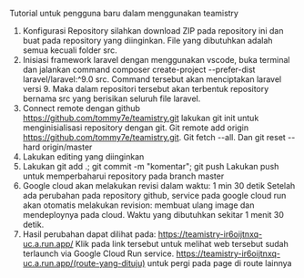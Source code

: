 Tutorial untuk pengguna baru dalam menggunakan teamistry

1. Konfigurasi Repository
   silahkan download ZIP pada repository ini dan buat pada repository yang diinginkan. File yang dibutuhkan adalah semua kecuali folder src.
2. Inisiasi framework laravel
   dengan menggunakan vscode, buka terminal dan jalankan command composer create-project --prefer-dist laravel/laravel:^9.0 src. Command tersebut akan menciptakan laravel versi 9. Maka dalam repositori tersebut akan terbentuk repository bernama src yang berisikan seluruh file laravel.
3. Connect remote dengan github https://github.com/tommy7e/teamistry.git
   lakukan git init untuk menginisialisasi repository dengan git. Git remote add origin https://github.com/tommy7e/teamistry.git. Git fetch --all. Dan git reset --hard origin/master
4. Lakukan editing yang diinginkan
5. Lakukan git add .; git commit -m "komentar"; git push
   Lakukan push untuk memperbaharui repository pada branch master
6. Google cloud akan melakukan revisi dalam waktu: 1 min 30 detik
   Setelah ada perubahan pada repository github, service pada google cloud run akan otomatis melakukan revision: membuat ulang image dan mendeploynya pada cloud. Waktu yang dibutuhkan sekitar 1 menit 30 detik.
8. Hasil perubahan dapat dilihat pada: https://teamistry-ir6oijtnxq-uc.a.run.app/
   Klik pada link tersebut untuk melihat web tersebut sudah terlaunch via Google Cloud Run service. https://teamistry-ir6oijtnxq-uc.a.run.app/(route-yang-dituju) untuk pergi pada page di route lainnya 
    
